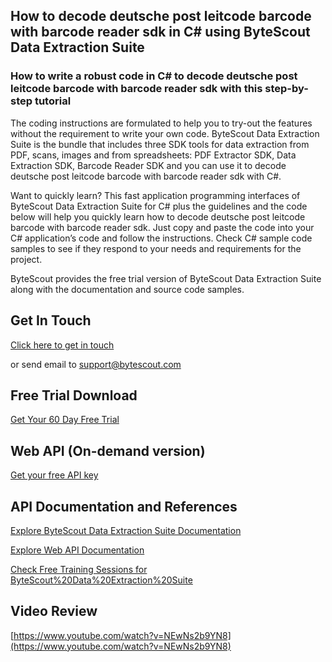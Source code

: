 ## How to decode deutsche post leitcode barcode with barcode reader sdk in C# using ByteScout Data Extraction Suite

### How to write a robust code in C# to decode deutsche post leitcode barcode with barcode reader sdk with this step-by-step tutorial

The coding instructions are formulated to help you to try-out the features without the requirement to write your own code. ByteScout Data Extraction Suite is the bundle that includes three SDK tools for data extraction from PDF, scans, images and from spreadsheets: PDF Extractor SDK, Data Extraction SDK, Barcode Reader SDK and you can use it to decode deutsche post leitcode barcode with barcode reader sdk with C#.

Want to quickly learn? This fast application programming interfaces of ByteScout Data Extraction Suite for C# plus the guidelines and the code below will help you quickly learn how to decode deutsche post leitcode barcode with barcode reader sdk. Just copy and paste the code into your C# application’s code and follow the instructions. Check C# sample code samples to see if they respond to your needs and requirements for the project.

ByteScout provides the free trial version of ByteScout Data Extraction Suite along with the documentation and source code samples.

## Get In Touch

[Click here to get in touch](https://bytescout.zendesk.com/hc/en-us/requests/new?subject=ByteScout%20Data%20Extraction%20Suite%20Question)

or send email to [support@bytescout.com](mailto:support@bytescout.com?subject=ByteScout%20Data%20Extraction%20Suite%20Question) 

## Free Trial Download

[Get Your 60 Day Free Trial](https://bytescout.com/download/web-installer?utm_source=github-readme)

## Web API (On-demand version)

[Get your free API key](https://pdf.co/documentation/api?utm_source=github-readme)

## API Documentation and References

[Explore ByteScout Data Extraction Suite Documentation](https://bytescout.com/documentation/index.html?utm_source=github-readme)

[Explore Web API Documentation](https://pdf.co/documentation/api?utm_source=github-readme)

[Check Free Training Sessions for ByteScout%20Data%20Extraction%20Suite](https://academy.bytescout.com/)

## Video Review

[https://www.youtube.com/watch?v=NEwNs2b9YN8](https://www.youtube.com/watch?v=NEwNs2b9YN8)